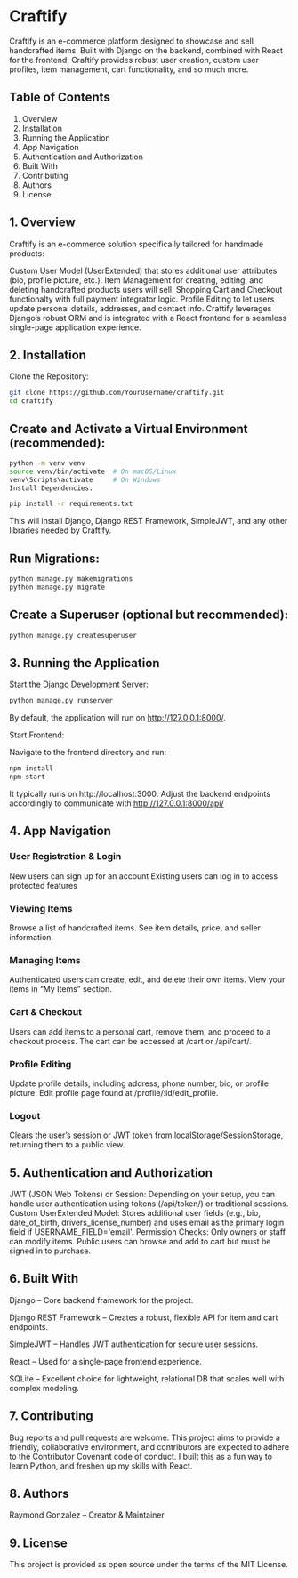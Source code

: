# Craftify

Craftify is an e-commerce platform designed to showcase and sell handcrafted items. Built with Django on the backend, combined with React for the frontend, Craftify provides robust user creation, custom user profiles, item management, cart functionality, and so much more.

## Table of Contents

1. Overview
2. Installation
3. Running the Application
4. App Navigation
5. Authentication and Authorization
6. Built With
7. Contributing
8. Authors
9. License


## 1. Overview

Craftify is an e-commerce solution specifically tailored for handmade products:

Custom User Model (UserExtended) that stores additional user attributes (bio, profile picture, etc.).
Item Management for creating, editing, and deleting handcrafted products users will sell.
Shopping Cart and Checkout functionalty with full payment integrator logic.
Profile Editing to let users update personal details, addresses, and contact info.
Craftify leverages Django’s robust ORM and is integrated with a React frontend for a seamless single-page application experience.

## 2. Installation

Clone the Repository:

```bash
git clone https://github.com/YourUsername/craftify.git
cd craftify
```

## Create and Activate a Virtual Environment (recommended):

```bash
python -m venv venv
source venv/bin/activate  # On macOS/Linux
venv\Scripts\activate     # On Windows
Install Dependencies:
```

```bash
pip install -r requirements.txt
```

This will install Django, Django REST Framework, SimpleJWT, and any other libraries needed by Craftify.

## Run Migrations:

```bash
python manage.py makemigrations
python manage.py migrate
```

## Create a Superuser (optional but recommended):

```bash
python manage.py createsuperuser
```

## 3. Running the Application

Start the Django Development Server:

```bash
python manage.py runserver
```

By default, the application will run on http://127.0.0.1:8000/.

Start Frontend:

Navigate to the frontend directory and run:

```bash
npm install
npm start
```

It typically runs on http://localhost:3000. Adjust the backend endpoints accordingly to communicate with http://127.0.0.1:8000/api/

## 4. App Navigation

### User Registration & Login

New users can sign up for an account
Existing users can log in to access protected features

### Viewing Items

Browse a list of handcrafted items.
See item details, price, and seller information.

### Managing Items

Authenticated users can create, edit, and delete their own items.
View your items in “My Items” section.

### Cart & Checkout

Users can add items to a personal cart, remove them, and proceed to a checkout process.
The cart can be accessed at /cart or /api/cart/.

### Profile Editing

Update profile details, including address, phone number, bio, or profile picture.
Edit profile page found at /profile/:id/edit_profile.

### Logout

Clears the user’s session or JWT token from localStorage/SessionStorage, returning them to a public view.

## 5. Authentication and Authorization

JWT (JSON Web Tokens) or Session: Depending on your setup, you can handle user authentication using tokens (/api/token/) or traditional sessions.
Custom UserExtended Model: Stores additional user fields (e.g., bio, date_of_birth, drivers_license_number) and uses email as the primary login field if USERNAME_FIELD='email'.
Permission Checks: Only owners or staff can modify items. Public users can browse and add to cart but must be signed in to purchase.

## 6. Built With

Django – Core backend framework for the project.

Django REST Framework – Creates a robust, flexible API for item and cart endpoints.

SimpleJWT – Handles JWT authentication for secure user sessions.

React – Used for a single-page frontend experience.

SQLite – Excellent choice for lightweight, relational DB that scales well with complex modeling.


## 7. Contributing

Bug reports and pull requests are welcome. This project aims to provide a friendly, collaborative environment, and contributors are expected to adhere to the Contributor Covenant code of conduct. I built this as a fun way to learn Python, and freshen up my skills with React.

## 8. Authors

Raymond Gonzalez – Creator & Maintainer

## 9. License

This project is provided as open source under the terms of the MIT License.